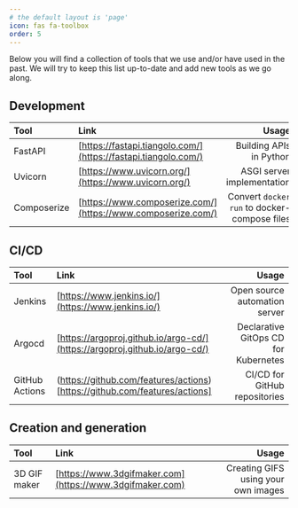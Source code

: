 ```yaml
---
# the default layout is 'page'
icon: fas fa-toolbox
order: 5
---
```


Below you will find a collection of tools that we use and/or have used in the past. We will try to keep this list up-to-date and add new tools as we go along. 

## Development

| Tool        | Link                          |                                               Usage |
|:------------|:------------------------------|----------------------------------------------------:|
| FastAPI     | [https://fastapi.tiangolo.com/](https://fastapi.tiangolo.com/)|                             Building APIs in Python |
| Uvicorn     | [https://www.uvicorn.org/](https://www.uvicorn.org/)      |                          ASGI server implementation |
| Composerize | [https://www.composerize.com/](https://www.composerize.com/)  | Convert `docker run` to docker-compose files |
  
<!-- | ------  | ------                        | -------                    | -->


## CI/CD

| Tool        | Link                          |                                               Usage |
|:------------|:------------------------------|----------------------------------------------------:|
| Jenkins     | [https://www.jenkins.io/](https://www.jenkins.io/) | Open source automation server |
| Argocd      | [https://argoproj.github.io/argo-cd/](https://argoproj.github.io/argo-cd/) | Declarative GitOps CD for Kubernetes |
| GitHub Actions | (https://github.com/features/actions)[https://github.com/features/actions] | CI/CD for GitHub repositories |
## Creation and generation


| Tool         | Link                       |                               Usage |
|:-------------|:---------------------------|------------------------------------:|
| 3D GIF maker | [https://www.3dgifmaker.com](https://www.3dgifmaker.com) | Creating GIFS using your own images |

<!-- |------|------|-------| -->




